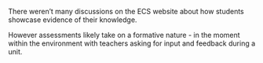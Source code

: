 There weren’t many discussions on the ECS website about how students showcase evidence of their knowledge.

However assessments likely take on a formative nature - in the moment within the environment with teachers asking for input and feedback during a unit. 